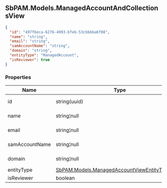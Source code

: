 
<h2 id="tocS_SbPAM.Models.ManagedAccountAndCollectionsView">SbPAM.Models.ManagedAccountAndCollectionsView</h2>

<a id="schemasbpam.models.managedaccountandcollectionsview"></a>
<a id="schema_SbPAM.Models.ManagedAccountAndCollectionsView"></a>
<a id="tocSsbpam.models.managedaccountandcollectionsview"></a>
<a id="tocssbpam.models.managedaccountandcollectionsview"></a>

```json
{
  "id": "497f6eca-6276-4993-bfeb-53cbbbba6f08",
  "name": "string",
  "email": "string",
  "samAccountName": "string",
  "domain": "string",
  "entityType": "ManagedAccount",
  "isReviewer": true
}

```

### Properties

|Name|Type|Required|Restrictions|Description|
|---|---|---|---|---|
|id|string(uuid)|false|none|Account/Group/Collection Id|
|name|string¦null|false|none|Account/Group/Collection Name|
|email|string¦null|false|none|Account/Group/Collection Email|
|samAccountName|string¦null|false|none|Account/Group/Collection SamAccountName|
|domain|string¦null|false|none|Account/Group/Collection Domain|
|entityType|[SbPAM.Models.ManagedAccountViewEntityTypeEnum](../Models/sbpam.models.managedaccountviewentitytypeenum.md)|false|none|none|
|isReviewer|boolean|false|none|none|


